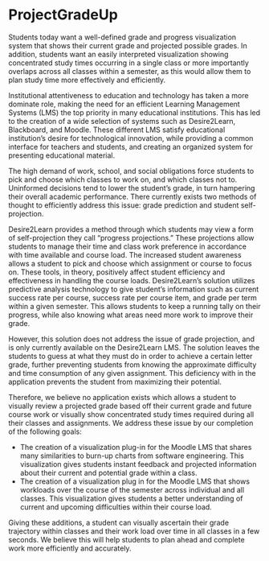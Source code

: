 # ProjectGradeUp

  Students today want a well-defined grade and progress visualization system that shows their current grade and projected possible grades. In addition, students want an easily interpreted visualization showing concentrated study times occurring in a single class or more importantly overlaps across all classes within a semester, as this would allow them to plan study time more effectively and efficiently.

  Institutional attentiveness to education and technology has taken a more dominate role, making the need for an efficient Learning Management Systems (LMS) the top priority in many educational institutions. This has led to the creation of a wide selection of systems such as Desire2Learn, Blackboard, and Moodle. These different LMS satisfy educational institution’s desire for technological innovation, while providing a common interface for teachers and students, and creating an organized system for presenting educational material.

  The high demand of work, school, and social obligations force students to pick and choose which classes to work on, and which classes not to. Uninformed decisions tend to lower the student’s grade, in turn hampering their overall academic performance. There currently exists two methods of thought to efficiently address this issue: grade prediction and student self-projection.

  Desire2Learn provides a method through which students may view a form of self-projection they call “progress projections.” These projections allow students to manage their time and class work preference in accordance with time available and course load. The increased student awareness allows a student to pick and choose which assignment or course to focus on. These tools, in theory, positively affect student efficiency and effectiveness in handling the course loads. Desire2Learn’s solution utilizes predictive analysis technology to give student’s information such as current success rate per course, success rate per course item, and grade per term within a given semester. This allows students to keep a running tally on their progress, while also knowing what areas need more work to improve their grade.

  However, this solution does not address the issue of grade projection, and is only currently available on the Desire2Learn LMS. The solution leaves the students to guess at what they must do in order to achieve a certain letter grade, further preventing students from knowing the approximate difficulty and time consumption of any given assignment. This deficiency with in the application prevents the student from maximizing their potential.

  Therefore, we believe no application exists which allows a student to visually review a projected grade based off their current grade and future course work or visually show concentrated study times required during all their classes and assignments. We address these issue by our completion of the following goals:

  * The creation of a visualization plug-in for the Moodle LMS that shares many similarities to burn-up charts from software engineering. This visualization gives students instant feedback and projected information about their current and potential grade within a class. 
  * The creation of a visualization plug in for the Moodle LMS that shows workloads over the course of the semester across individual and all classes. This visualization gives students a better understanding of current and upcoming difficulties within their course load.
  
  Giving these additions, a student can visually ascertain their grade trajectory within classes and their work load over time in all classes in a few seconds. We believe this will help students to plan ahead and complete work more efficiently and accurately.
